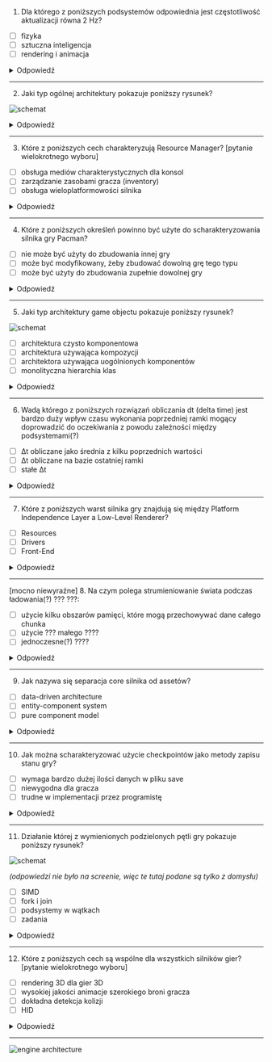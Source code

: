 1. Dla którego z poniższych podsystemów odpowiednia jest częstotliwość aktualizacji równa 2 Hz?
- [ ] fizyka
- [ ] sztuczna inteligencja
- [ ] rendering i animacja

<details>
<summary>Odpowiedź</summary>

> Sztuczna inteligencja

</details>

---

2. Jaki typ ogólnej architektury pokazuje poniższy rysunek?

![schemat](2_schemat.png)

<details>
<summary>Odpowiedź</summary>

> Architektura samodzielna

> Pozostałe architektury:
> - architektura współdzielona
> 
>   ![schemat](2_wspoldzielona.png)
> 
> - architektura Unreal Engine
> 
>   ![schemat](2_unreal.png)

</details>

---

3. Które z poniższych cech charakteryzują Resource Manager? [pytanie wielokrotnego wyboru]
- [ ] obsługa mediów charakterystycznych dla konsol
- [ ] zarządzanie zasobami gracza (inventory)
- [ ] obsługa wieloplatformowości silnika

<details>
<summary>Odpowiedź</summary>

> - [x] obsługa mediów charakterystycznych dla konsol
> - [x] obsługa wieloplatformowości silnika

</details>

---

4. Które z poniższych określeń powinno być użyte do scharakteryzowania silnika gry Pacman?
- [ ] nie może być użyty do zbudowania innej gry
- [ ] może być modyfikowany, żeby zbudować dowolną grę tego typu
- [ ] może być użyty do zbudowania zupełnie dowolnej gry

<details>
<summary>Odpowiedź</summary>

> nie może być użyty do zbudowania innej gry

</details>

---

5. Jaki typ architektury game objectu pokazuje poniższy rysunek?

![schemat](13_schemat.png)

- [ ] architektura czysto komponentowa
- [ ] architektura używająca kompozycji
- [ ] architektora używająca uogólnionych komponentów
- [ ] monolityczna hierarchia klas

<details>
<summary>Odpowiedź</summary>

> monolityczna hierarchia klas

> Z prezentacji (7):
>
> Architektury object-centric:
> - **nieobiektowa** - specjalizowane struktury przechowujące konkretne typy obiektów
> - **monolityczna hierarchia klas**
> - używająca **kompozycji**
> 
>   ![schemat](5_kompozycja.png)
> - używająca **uogólnionych komponentów**
> 
>   ![schemat](5_uogolnione.png)
> - **czysto komponentowa**
> 
>   ![schemat](5_czysta.png)

</details>

---

6. Wadą którego z poniższych rozwiązań obliczania dt (delta time) jest bardzo duży wpływ czasu wykonania poprzedniej ramki mogący doprowadzić do oczekiwania z powodu zależności między podsystemami(?)
- [ ] Δt obliczane jako średnia z kilku poprzednich wartości
- [ ] Δt obliczane na bazie ostatniej ramki
- [ ] stałe Δt

<details>
<summary>Odpowiedź</summary>

> Δt obliczane na bazie ostatniej ramki

> Z prezentacji:
> 
> Δt jest zmierzone jako różnica między chwilą rozpoczęcia a zakończenia obliczeń poprzedniej ramki.
>
> Rozwiązanie używane w większości gier.
>
> Może doprowadzić, po wystąpieniu zbyt długiej ramki, do powstawania serii ramek, które są dwa razy dłuższe, niż powinny, ponieważ zależności między podsystemami powodują oczekiwanie

</details>

---

7. Które z poniższych warst silnika gry znajdują się między Platform Independence Layer a Low-Level Renderer?
- [ ] Resources
- [ ] Drivers
- [ ] Front-End

<details>
<summary>Odpowiedź</summary>

> Resources

</details>

---

[mocno niewyraźne]
8. Na czym polega strumieniowanie świata podczas ładowania(?) ??? ???:
- [ ] użycie kilku obszarów pamięci, które mogą przechowywać dane całego chunka
- [ ] użycie ??? małego ????
- [ ] jednoczesne(?) ????

<details>
<summary>Odpowiedź</summary>

> jeżeli chodzi ogólnie o strumieniowanie, to użycie małego obszaru pamięci w porównaniu do całościowego rozmiaru pliku (rezerwacja pamięci tylko na ułamek swojej wielkości)

> Z prezentacji (7):
> 
> Ładowanie danych świata:
> - ładowanie proste - z użyciem ekranów ładowania
> - użycie *air lock* - bardzo małe chunki świata, które zajmują gracza na czas ładowania dużego chunka
> - strumieniowanie świata - użycie kilku obszarów pamięci, które mogą przechowywać dane całego chunka

</details>

---

9. Jak nazywa się separacja core silnika od assetów?
- [ ] data-driven architecture
- [ ] entity-component system
- [ ] pure component model

<details>
<summary>Odpowiedź</summary>

> data-driven architecture

</details>

---

10. Jak można scharakteryzować użycie checkpointów jako metody zapisu stanu gry?
- [ ] wymaga bardzo dużej ilości danych w pliku save
- [ ] niewygodna dla gracza
- [ ] trudne w implementacji przez programistę

<details>
<summary>Odpowiedź</summary>

> niewygodna dla gracza

</details>

---

11. Działanie której z wymienionych podzielonych pętli gry pokazuje poniższy rysunek?

![schemat](11_schemat.png)

*(odpowiedzi nie było na screenie, więc te tutaj podane są tylko z domysłu)*
- [ ] SIMD
- [ ] fork i join
- [ ] podsystemy w wątkach
- [ ] zadania

<details>
<summary>Odpowiedź</summary>

> Podsystemy w wątkach

> Z prezentacji (09):
> 
> Rozbicie czynności na zadania, które mogą być wykonywane równolegle:
> - SIMD
> - fork i join
> - podsystemy w wątkach
> - zadania
> 
> Wykonywanie asynchroniczne

</details>

---

12. Które z poniższych cech są wspólne dla wszystkich silników gier? [pytanie wielokrotnego wyboru]
- [ ] rendering 3D dla gier 3D
- [ ] wysokiej jakości animacje szerokiego broni gracza
- [ ] dokładna detekcja kolizji
- [ ] HID

<details>
<summary>Odpowiedź</summary>

> - [x] rendering 3D dla gier 3D
> - [x] HID

</details>

---

![engine architecture](RuntimeGameEngineArchitecture.png)